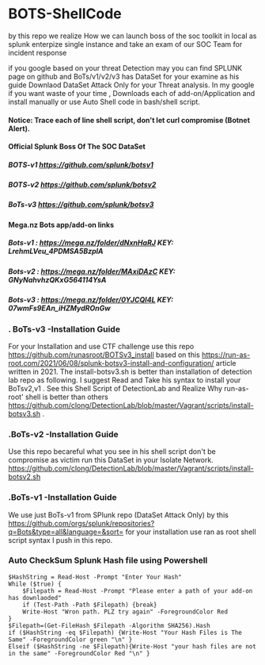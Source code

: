 # BOTS-ShellCode
by this repo we realize How we can launch boss of the soc toolkit in local as splunk enterpize single instance and take an exam of our  SOC Team for incident response

if you google based on your threat Detection may you can find SPLUNK page on github 
and BoTs/v1/v2/v3 has DataSet for your examine as his guide Downlaod DataSet Attack Only for your Threat analysis. In my google if you want waste of your time
, Downloads each of add-on/Application and install manually or use Auto Shell code in bash/shell script. 
#### Notice: Trace each of line shell script, don't let curl compromise (Botnet Alert).

#### Official Splunk Boss Of The SOC DataSet
##### BOTS-v1 https://github.com/splunk/botsv1
##### BOTS-v2 https://github.com/splunk/botsv2
##### BoTs-v3 https://github.com/splunk/botsv3

#### Mega.nz Bots app/add-on links
##### Bots-v1 : https://mega.nz/folder/dNxnHaRJ   KEY: LrehmLVeu_4PDMSA5BzplA
##### Bots-v2 : https://mega.nz/folder/MAxiDAzC   KEY: GNyNahvhzQKxG564114YsA
##### Bots-v3 : https://mega.nz/folder/0YJCQI4L   KEY: 07wmFs9EAn_iHZMydROnGw

### . BoTs-v3 -Installation Guide
For your Installation and use CTF challenge use this repo https://github.com/runasroot/BOTSv3_install based on this https://run-as-root.com/2021/06/08/splunk-botsv3-install-and-configuration/ article written in 2021. The install-botsv3.sh is better than installation of detection lab repo as following. I suggest Read and Take his
syntax to install your BoTsv2,v1 . See this Shell Script of DetectionLab and Realize Why run-as-root' shell is better than others https://github.com/clong/DetectionLab/blob/master/Vagrant/scripts/install-botsv3.sh .

### .BoTs-v2 -Installation Guide
Use this repo becareful what you see in his shell script don't be compromise as victim run this DataSet in your Isolate Network. https://github.com/clong/DetectionLab/blob/master/Vagrant/scripts/install-botsv2.sh

### .BoTs-v1 -Installation Guide 
We use just BoTs-v1 from SPlunk repo (DataSet Attack Only) by this  https://github.com/orgs/splunk/repositories?q=Bots&type=all&language=&sort=  for your installation 
use ran as root shell script syntax I push in this repo.

### Auto CheckSum Splunk Hash file using Powershell 

```
$HashString = Read-Host -Prompt "Enter Your Hash"
While ($true) {
    $Filepath = Read-Host -Prompt "Please enter a path of your add-on has downlaoded"
    if (Test-Path -Path $Filepath) {break}
    Write-Host "Wron path. PLZ try again" -ForegroundColor Red
}
$Filepath=(Get-FileHash $Filepath -Algorithm SHA256).Hash
if ($HashString -eq $Filepath) {Write-Host "Your Hash Files is The Same" -ForegroundColor green "\n" }
Elseif ($HashString -ne $Filepath){Write-Host "your hash files are not in the same" -ForegroundColor Red "\n" }
```
